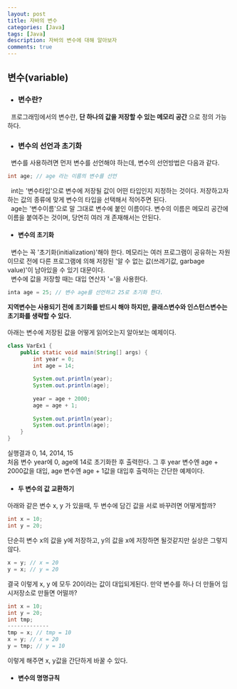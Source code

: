 ```yaml
---
layout: post
title: 자바의 변수
categories: [Java]
tags: [Java]
description: 자바의 변수에 대해 알아보자
comments: true
---
```


## 변수(variable)  
* ### 변수란?  
&nbsp;&nbsp;프로그래밍에서의 변수란, **단 하나의 값을 저장할 수 있는 메모리 공간** 으로 정의 가능하다.
  
* ### 변수의 선언과 초기화  
&nbsp;&nbsp;변수를 사용하려면 먼저 변수를 선언해야 하는데, 변수의 선언방법은 다음과 같다.  
~~~java
int age; // age 라는 이름의 변수를 선언
~~~  
&nbsp;&nbsp;int는 '변수타입'으로 변수에 저장될 값이 어떤 타입인지 지정하는 것이다. 저장하고자 하는 값의 종류에 맞게 변수의 타입을 선택해서 적어주면 된다.  
&nbsp;&nbsp;age는 '변수이름'으로 말 그대로 변수에 붙인 이름이다. 변수의 이름은  메모리 공간에 이름을 붙여주는 것이며, 당연히 여러 개 존재해서는 안된다.

  * #### 변수의 초기화  
  &nbsp;&nbsp;변수는 꼭 '초기화(initialization)'해야 한다. 메모리는 여러 프로그램이 공유하는 자원이므로 전에 다른 프로그램에 의해 저장된 '알 수 없는 값(쓰레기값, garbage value)'이 남아있을 수 있기 대문이다.  
  &nbsp;&nbsp;변수에 값을 저장할 때는 대입 연산자 '='을 사용한다.  
  ~~~java
  inta age = 25; // 변수 age를 선언하고 25로 초기화 한다.
  ~~~  
  **지역변수는 사용되기 전에 초기화를 반드시 해야 하지만, 클래스변수와 인스턴스변수는 초기화를 생략할 수 있다.**  
  <br>
  아래는 변수에 저장된 값을 어떻게 읽어오는지 알아보는 예제이다.  
  ~~~java
  class VarEx1 {
      public static void main(String[] args) {
	      int year = 0;
		  int age = 14;
		  
		  System.out.println(year);
		  System.out.println(age);
		  
		  year = age + 2000;
		  age = age + 1;
		  
		  System.out.println(year);
		  System.out.println(age);
      }
  }
  ~~~
  실행결과 0, 14, 2014, 15  
  처음 변수 year에 0, age에 14로 초기화한 후 출력한다. 그 후 year 변수엔 age + 2000값을 대입, age 변수엔 age + 1값을 대입후 출력하는 간단한 예제이다.
  
  * #### 두 변수의 값 교환하기  
  아래와 같은 변수 x, y 가 있을때, 두 변수에 담긴 값을 서로 바꾸려면 어떻게할까?  
  ~~~java
  int x = 10;
  int y = 20;
  ~~~  
  단순히 변수 x의 값을 y에 저장하고, y의 값을 x에 저장하면 될것같지만 실상은 그렇지 않다.  
  ~~~java
  x = y; // x = 20
  y = x; // y = 20
  ~~~  
  결국 이렇게 x, y 에 모두 20이라는 값이 대입되게된다. 만약 변수를 하나 더 만들어 임시저장소로 만들면 어떨까?  
  ~~~java
  int x = 10;
  int y = 20;
  int tmp;
  -------------
  tmp = x; // tmp = 10
  x = y; // x = 20
  y = tmp; // y = 10
  ~~~  
  이렇게 해주면 x, y값을 간단하게 바꿀 수 있다.
  
  * #### 변수의 명명규칙  
  
  

